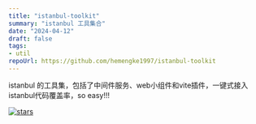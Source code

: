 ```yaml
---
title: "istanbul-toolkit"
summary: "istanbul 工具集合"
date: "2024-04-12"
draft: false
tags:
- util
repoUrl: https://github.com/hemengke1997/istanbul-toolkit
---
```


istanbul 的工具集，包括了中间件服务、web小组件和vite插件，一键式接入istanbul代码覆盖率，so easy!!!

[![stars](https://img.shields.io/github/stars/hemengke1997/istanbul-toolkit.svg?style=social&label=Stars)](https://github.com/hemengke1997/istanbul-toolkit)
